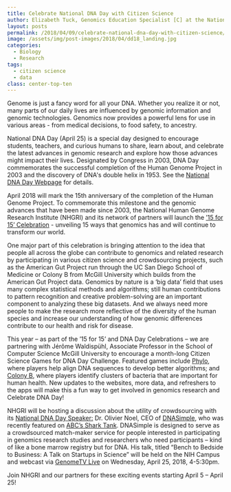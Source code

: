 ```yaml
---
title: Celebrate National DNA Day with Citizen Science
author: Elizabeth Tuck, Genomics Education Specialist [C] at the National Human Genome Research Institute
layout: posts
permalink: /2018/04/09/celebrate-national-dna-day-with-citizen-science/
image: /assets/img/post-images/2018/04/dd18_landing.jpg
categories:
  - Biology
  - Research
tags:
  - citizen science
  - data
class: center-top-ten
---
```



Genome is just a fancy word for all your DNA. Whether you realize it or not, many parts of our daily lives are influenced by genomic information and genomic technologies. Genomics now provides a powerful lens for use in various areas - from medical decisions, to food safety, to ancestry.


National DNA Day (April 25) is a special day designed to encourage students, teachers, and curious humans to share, learn about, and celebrate the latest advances in genomic research and explore how those advances might impact their lives. Designated by Congress in 2003, DNA Day commemorates the successful completion of the Human Genome Project in 2003 and the discovery of DNA's double helix in 1953. See the <a href="https://www.genome.gov/dnaday/" target="blank" rel="noopener">National DNA Day Webpage</a> for details. 

April 2018 will mark the 15th anniversary of the completion of the Human Genome Project. To commemorate this milestone and the genomic advances that have been made since 2003, the National Human Genome Research Institute (NHGRI) and its network of partners will launch the <a href="https://www.genome.gov/27570876/15-for-15-celebration/" target="blank" rel="noopener">’15 for 15’ Celebration</a> - unveiling 15 ways that genomics has and will continue to transform our world. 

One major part of this celebration is bringing attention to the idea that people all across the globe can contribute to genomics and related research by participating in various citizen science and crowdsourcing projects, such as the American Gut Project run through the UC San Diego School of Medicine or Colony B from McGill University which builds from the American Gut Project data. Genomics by nature is a ‘big data’ field that uses many complex statistical methods and algorithms; still human contributions to pattern recognition and creative problem-solving are an important component to analyzing these big datasets. And we always need more people to make the research more reflective of the diversity of the human species and increase our understanding of how genomic differences contribute to our health and risk for disease. 

This year – as part of the ’15 for 15’ and DNA Day Celebrations – we are partnering with Jérôme Waldispühl, Associate Professor in the School of Computer Science McGill University to encourage a month-long Citizen Science Games for DNA Day Challenge. Featured games include <a href="http://phylo.cs.mcgill.ca/#!/EN/Aboutf" target="blank" rel="noopener">Phylo</a>, where players help align DNA sequences to develop better algorithms; and <a href="http://csb.cs.mcgill.ca/colonyb/" target="blank" rel="noopener">Colony B</a>, where players identify clusters of bacteria that are important for human health. New updates to the websites, more data, and refreshers to the apps will make this a fun way to get involved in genomics research and Celebrate DNA Day! 

NHGRI will be hosting a discussion about the utility of crowdsourcing with its <a href="https://www.eventbrite.com/e/bench-to-bedside-to-business-a-discussion-on-startups-in-science-tickets-42058354671" target="blank" rel="noopener">National DNA Day Speaker:</a> Dr. Olivier Noel, CEO of <a href="https://dnasimple.org/about" target="blank" rel="noopener">DNASimple</a>, who was recently featured on <a href=
"http://news.psu.edu/story/494599/2017/11/15/penn-state-college-medicine-mdphd-student-gets-shark-tank-investment" target="blank" rel="noopener">ABC’s Shark Tank</a>. DNASimple is designed to serve as a crowdsourced match-maker service for people interested in participating in genomics research studies and researchers who need participants – kind of like a bone marrow registry but for DNA. His talk, titled “Bench to Bedside to Business: A Talk on Startups in Science” will be held on the NIH Campus and webcast via <a href="https://www.genome.gov/genometvlive/" target="blank" rel="noopener">GenomeTV Live</a> on Wednesday, April 25, 2018, 4-5:30pm.

Join NHGRI and our partners for these exciting events starting April 5 – April 25!  
